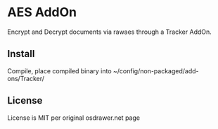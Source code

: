 AES AddOn
=============
Encrypt and Decrypt documents via rawaes through a Tracker AddOn.

Install
------------
Compile, place compiled binary into ~/config/non-packaged/add-ons/Tracker/

License
------------
License is MIT per original osdrawer.net page

